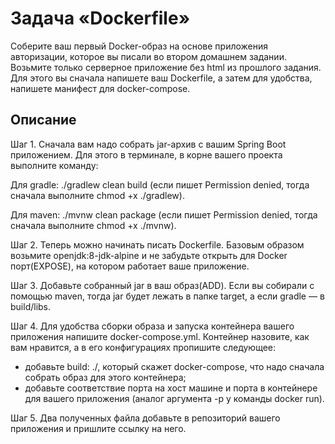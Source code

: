 # Задача «Dockerfile»
Соберите ваш первый Docker-образ на основе приложения авторизации, которое вы писали во втором домашнем задании. Возьмите только серверное приложение без html из прошлого задания. Для этого вы сначала напишете ваш Dockerfile, а затем для удобства, напишете манифест для docker-compose.

## Описание
Шаг 1. Сначала вам надо собрать jar-архив с вашим Spring Boot приложением. Для этого в терминале, в корне вашего проекта выполните команду:

Для gradle: ./gradlew clean build (если пишет Permission denied, тогда сначала выполните chmod +x ./gradlew).

Для maven: ./mvnw clean package (если пишет Permission denied, тогда сначала выполните chmod +x ./mvnw).

Шаг 2. Теперь можно начинать писать Dockerfile. Базовым образом возьмите openjdk:8-jdk-alpine и не забудьте открыть для Docker порт(EXPOSE), на котором работает ваше приложение.

Шаг 3. Добавьте собранный jar в ваш образ(ADD). Если вы собирали с помощью maven, тогда jar будет лежать в папке target, а если gradle — в build/libs.

Шаг 4. Для удобства сборки образа и запуска контейнера вашего приложения напишите docker-compose.yml. Контейнер назовите, как вам нравится, а в его конфигурациях пропишите следующее:

* добавьте build: ./, который скажет docker-compose, что надо сначала собрать образ для этого контейнера;
* добавьте соответствие порта на хост машине и порта в контейнере для вашего приложения (аналог аргумента -p у команды docker run).
  
Шаг 5. Два полученных файла добавьте в репозиторий вашего приложения и пришлите ссылку на него.